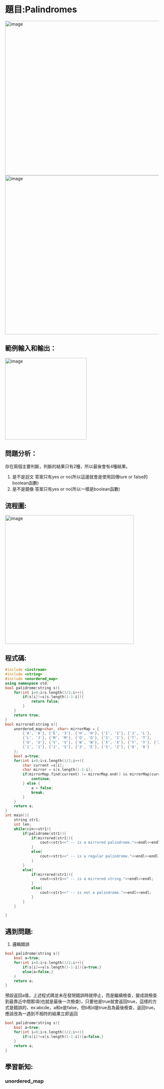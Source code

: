 # 題目:Palindromes  
<img width="505" alt="image" src="https://github.com/HoChenYu/Programming-practice/assets/63805851/fe1b128c-d33a-4a9a-9ff9-c0a02bf4d9c0">  
<img width="520" alt="image" src="https://github.com/HoChenYu/Programming-practice/assets/63805851/f17d0368-7a39-4352-a26d-ed93c0ce0bcf">  
  
## 範例輸入和輸出：  
<img width="267" alt="image" src="https://github.com/HoChenYu/Programming-practice/assets/63805851/632f6d08-dd6f-4696-9788-171a00cd30bf">  

## 問題分析：  
存在兩個主要判斷，判斷的結果只有2種，所以最後會有4種結果。  
1. 是不是迴文 答案只有yes or no(所以這邊就會是使用回傳ture or false的 boolean函數)
2. 是不是鏡像 答案只有yes or no(所以一樣是boolean函數)

## 流程圖:  
<img width="421" alt="image" src="https://github.com/HoChenYu/Programming-practice/assets/63805851/ffd4a5fa-0ae5-49c7-a23d-908264cafabd">

## 程式碼:  
````C++
#include <iostream>
#include <string>
#include <unordered_map>
using namespace std;
bool palidrome(string s){
	for(int i=0;i<s.length()/2;i++){
		if(s[i]!=s[s.length()-1-i]){
			return false;
		}
	}
	return true;
}
bool mirrored(string s){
	unordered_map<char, char> mirrorMap = {
        {'A', 'A'}, {'E', '3'}, {'H', 'H'}, {'I', 'I'}, {'J', 'L'},
        {'L', 'J'}, {'M', 'M'}, {'O', 'O'}, {'S', '2'}, {'T', 'T'},
        {'U', 'U'}, {'V', 'V'}, {'W', 'W'}, {'X', 'X'}, {'Y', 'Y'}, {'Z', '5'},
        {'1', '1'}, {'2', 'S'}, {'3', 'E'}, {'5', 'Z'}, {'8', '8'}
    };
	bool a=true;
	for(int i=0;i<s.length()/2;i++){
		char current =s[i];
		char mirror = s[s.length()-1-i];
		if(mirrorMap.find(current) != mirrorMap.end() && mirrorMap[current] == mirror){
            continue;
        } else {
            a = false;
            break;
        }
    }
	return a;
}
int main(){
	string str1;
	int len;
	while(cin>>str1){
		if(palidrome(str1)){
			if(mirrored(str1)){
				cout<<str1<<" -- is a mirrored palindrome."<<endl<<endl;
			}
			else{
				cout<<str1<<" -- is a regular palindrome."<<endl<<endl; 
			}
		}
		else{
			if(mirrored(str1)){
				cout<<str1<<" -- is a mirrored string."<<endl<<endl;
			}
			else{
				cout<<str1<<" -- is not a palindrome."<<endl<<endl;
			}
		}
	}

}

````

## 遇到問題:  
1. 邏輯錯誤
````C++
bool palidrome(string s){
	bool a=true;
	for(int i=0;i<s.length()/2;i++){
		if(s[i]==s[s.length()-1-i]){a=true;}
		else{a=false;}
	}
	return a;
}
````
預設返回a值，上述程式碼並未在發現錯誤時就停止，而是繼續檢查，變成說檢查到最靠近中間那項(也就是最後一次檢查)，只要他是true就會返回true，這樣的方式是錯誤的，ex:abcde，a和e是false，但b和d是true且為最後檢查，返回true。
應該改為一遇到不相符的結果立即返回
````C++
bool palidrome(string s){
	bool a=true;
	for(int i=0;i<s.length()/2;i++){
		if(s[i]!=s[s.length()-1-i]){a=false;}
	}
	return a;
}
````
## 學習新知:
### unordered_map
